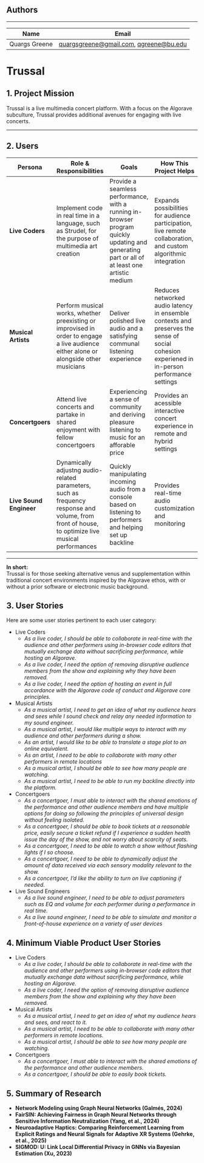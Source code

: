 ## Authors
---
| Name | Email |
|---|---|
| Quargs Greene | quargsgreene@gmail.com, qgreene@bu.edu |

# Trussal

## 1.  Project Mission

Trussal is a live multimedia concert platform. With a focus on the Algorave subculture, Trussal provides additional avenues for engaging with live concerts.

---

## 2. Users

| Persona                         | Role & Responsibilities                                                                 | Goals                                                                                      | How This Project Helps                                                                     |
|--------------------------------|------------------------------------------------------------------------------------------|---------------------------------------------------------------------------------------------|---------------------------------------------------------------------------------------------|
| **Live Coders** | Implement code in real time in a language, such as Strudel, for the purpose of multimedia art creation | Provide a seamless performance, with a running in-browser program quickly updating and generating part or all of at least one artistic medium | Expands possibilities for audience participation, live remote collaboration, and custom algorithmic integration |
| **Musical Artists** | Perform musical works, whether preexisting or improvised in order to engage a live audience either alone or alongside other musicians | Deliver polished live audio and a satisfying communal listening experience | Reduces networked audio latency in ensemble contexts and preserves the sense of social cohesion experiened in in-person performance settings |
| **Concertgoers**  | Attend live concerts and partake in shared enjoyment with fellow concertgoers | Experiencing a sense of community and deriving pleasure listening to music for an afforable price | Provides an acessible interactive concert experience in remote and hybrid settings |
| **Live Sound Engineer**  | Dynamically adjustng audio-related parameters, such as frequency response and volume, from front of house, to optimize live musical performances | Quickly manipulating incoming audio from a console based on listening to performers and helping set up backline | Provides real-time audio customization and monitoring |
---
**In short:**  
Trussal is for those seeking alternative venus and supplementation within traditional concert environments inspired by the Algorave ethos, with or without a prior software or electronic music background.

## 3. User Stories

Here are some user stories pertinent to each user category:

* Live Coders
    * *As a live coder, I should be able to collaborate in real-time with the audience and other performers using in-browser code editors that mutually exchange data without sacrificing performance, while hosting an Algorave.* 
    * *As a live coder, I need the option of removing disruptive audience members from the show and explaining why they have been removed.* 
    * *As a live coder, I need the option of hosting an event in full accordance with the Algorave code of conduct and Algorave core principles.*
* Musical Artists
    * *As a musical artist, I need to get an idea of what my audience hears and sees while I sound check and relay any needed information to my sound engineer.*
    * *As a musical artist, I would like multiple ways to interact with my audience and other performers during a show.*
    * *As an artist, I would like to be able to translate a stage plot to an online equivalent.*
    * *As an artist, I need to be able to collaborate with many other performers in remote locations*
    * *As a musical artist, I should be able to see how many people are watching.*
    * *As a musical artist, I need to be able to run my backline directly into the platform.*
* Concertgoers
    * *As a concertgoer, I must able to interact with the shared emotions of the performance and other audience members and have multiple options for doing so following the principles of universal design without feeling isolated.*
    * *As a concertgoer, I should be able to book tickets at a reasonable price,  easily secure a ticket refund if I experience a sudden health issue the day of the show, and not worry about scarcity of seats.*
    * *As a concertgoer, I need to be able to watch a show without flashing lights if I so choose.*
    * *As a concertgoer, I need to be able to dynamically adjust the amount of data received via each sensory modality relevant to the show.*
    * *As a concertgoer, I’d like the ability to turn on live captioning if needed.*
* Live Sound Engineers
    * *As a live sound engineer, I need to be able to adjust parameters such as EQ and volume for each performer during a performance in real time.*
    * *As a live sound engineer, I need to be able to simulate and monitor a front-of-house experience on a variety of user devices*
## 4. Minimum Viable Product User Stories
* Live Coders
    * *As a live coder, I should be able to collaborate in real-time with the audience and other performers using in-browser code editors that mutually exchange data without sacrificing performance, while hosting an Algorave.* 
    * *As a live coder, I need the option of removing disruptive audience members from the show and explaining why they have been removed.* 
* Musical Artists
    * *As a musical artist, I need to get an idea of what my audience hears and sees, and react to it.*
    * *As a musical artist, I need to be able to collaborate with many other performers in remote locations.*
    * *As a musical artist, I should be able to see how many people are watching.*
* Concertgoers
    * *As a concertgoer, I must able to interact with the shared emotions of the performance and other audience members.*
    * *As a concertgoer, I should be able to easily book tickets.*
## 5. Summary of Research
 * **Network Modeling using Graph Neural Networks (Galmés, 2024)**
 * **FairSIN: Achieving Fairness in Graph Neural Networks through Sensitive Information Neutralization (Yang, et al., 2024)**
 * **Neuroadaptive Haptics: Comparing Reinforcement Learning from Explicit Ratings and Neural Signals for Adaptive XR Systems (Gehrke, et al., 2025)**
 * **SIGMOD: U: Link Local Differential Privacy in GNNs via Bayesian Estimation (Xu, 2023)**